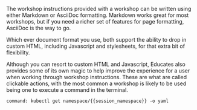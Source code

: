 The workshop instructions provided with a workshop can be written using either Markdown or AsciiDoc formatting. Markdown works great for most workshops, but if you need a richer set of features for page formatting, AsciiDoc is the way to go.

Which ever document format you use, both support the ability to drop in custom HTML, including Javascript and stylesheets, for that extra bit of flexibility.

Although you can resort to custom HTML and Javascript, Educates also provides some of its own magic to help improve the experience for a user when working through workshop instructions. These are what are called clickable actions, with the most common a workshop is likely to be used being one to execute a command in the terminal.

```terminal:execute
command: kubectl get namespace/{{session_namespace}} -o yaml
```
